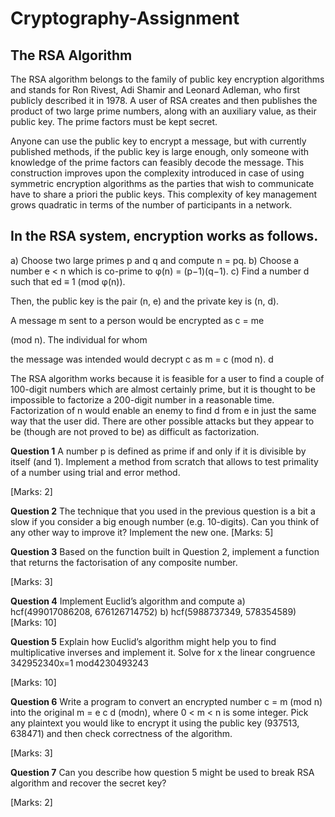 # Cryptography-Assignment

## The RSA Algorithm

The RSA algorithm belongs to the family of public key encryption algorithms and stands for Ron
Rivest, Adi Shamir and Leonard Adleman, who first publicly described it in 1978. A user of RSA
creates and then publishes the product of two large prime numbers, along with an auxiliary
value, as their public key. The prime factors must be kept secret.

Anyone can use the public key to encrypt a message, but with currently published methods, if
the public key is large enough, only someone with knowledge of the prime factors can feasibly
decode the message. This construction improves upon the complexity introduced in case of
using symmetric encryption algorithms as the parties that wish to communicate have to share a
priori the public keys. This complexity of key management grows quadratic in terms of the
number of participants in a network.

## In the RSA system, encryption works as follows.

a) Choose two large primes p and q and compute n = pq.
b) Choose a number e < n which is co-prime to φ(n) = (p−1)(q−1).
c) Find a number d such that ed ≡ 1 (mod φ(n)).

Then, the public key is the pair (n, e) and the private key is (n, d).

A message m sent to a person would be encrypted as c = me

(mod n). The individual for whom

the message was intended would decrypt c as m = c (mod n).
d

The RSA algorithm works because it is feasible for a user to find a couple of 100-digit numbers
which are almost certainly prime, but it is thought to be impossible to factorize a 200-digit
number in a reasonable time. Factorization of n would enable an enemy to find d from e in just
the same way that the user did. There are other possible attacks but they appear to be (though
are not proved to be) as difficult as factorization.

**Question 1**
A number p is defined as prime if and only if it is divisible by itself (and 1). Implement a method
from scratch that allows to test primality of a number using trial and error method.

[Marks: 2]

**Question 2**
The technique that you used in the previous question is a bit a slow if you consider a big enough
number (e.g. 10-digits). Can you think of any other way to improve it? Implement the new one.
[Marks: 5]

**Question 3**
Based on the function built in Question 2, implement a function that returns the factorisation of
any composite number.

[Marks: 3]

**Question 4**
Implement Euclid’s algorithm and compute
a) hcf(499017086208, 676126714752)
b) hcf(5988737349, 578354589)
[Marks: 10]

**Question 5**
Explain how Euclid’s algorithm might help you to find multiplicative inverses and implement it.
Solve for x the linear congruence 342952340x=1 mod4230493243

[Marks: 10]

**Question 6**
Write a program to convert an encrypted number c = m (mod n) into the original m =
e c
d
(modn), where 0 < m < n is some integer. Pick any plaintext you would like to encrypt it
using the public key (937513, 638471) and then check correctness of the algorithm.

 [Marks: 3]


**Question 7**
Can you describe how question 5 might be used to break RSA algorithm and recover the
secret key?

[Marks: 2]